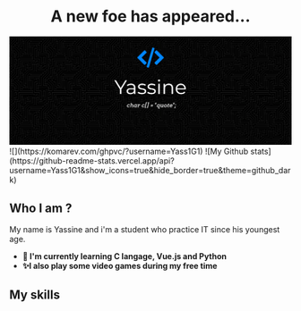 <h1 align="center"> A new foe has appeared... </h1>
<img src="https://github.com/Yass1G1/Yass1G1/blob/main/Banner_Github_blue.jpg" alt="My Github Banner" />
<!-- Stats -->
![](https://komarev.com/ghpvc/?username=Yass1G1)
![My Github stats](https://github-readme-stats.vercel.app/api?username=Yass1G1&show_icons=true&hide_border=true&theme=github_dark)

## Who I am ?
My name is Yassine and i'm a student who practice IT since his youngest age.
<br>
- **🌱 I'm currently learning C langage, Vue.js and Python**
- **✨I also play some video games during my free time**

## My skills

